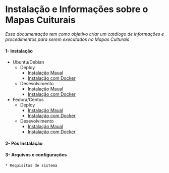 # Instalação e Informações sobre o Mapas Cuiturais

_Essa documentação tem como objetivo criar um catálogo de informações e procedimentos para serem executados no Mapas Culturais_

#### 1- Instalação

* Ubuntu/Debian
    * Deploy
        * [Instalação Maual](https://github.com/edsongs/instal-mapas/tree/master/draft/Deploy/Instala%C3%A7%C3%A3o%20Manual%20Ubuntu%2018.04%20e%2020.24)
        * [Instalação com Docker](https://github.com/edsongs/instal-mapas/tree/master/draft/Deploy/Instala%C3%A7%C3%A3o%20Docker%20Ubuntu%2018.04%20e%2020.24)
    * Desevolvimento
        * [Instalação Maual](https://)
        * [Instalação com Docker](https://)
* Fedora/Centos
    * Deploy
        * [Instalação Maual](https://)
        * [Instalação com Docker](https://)
    * Desevolvimento
        * [Instalação Maual](https://)
        * [Instalação com Docker](https://)

#### 2- Pós Instalação

#### 3- Arquivos e configurações

    * Requisitos de sistema